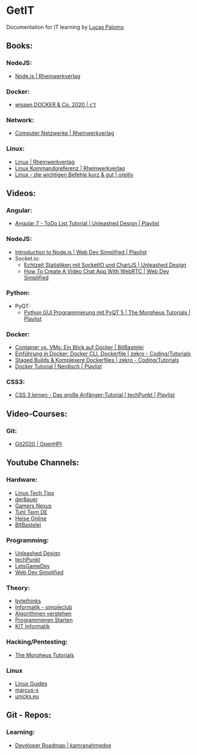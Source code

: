 # GetIT
Documentation for IT learning by [Lucas Palomo](https://github.com/lucaspalomodevelop)

## Books:
  ### NodeJS:
  * [Node.js | Rheinwerkverlag](https://www.rheinwerk-verlag.de/nodejs_4630/)
   ### Docker:
  * [wissen DOCKER & Co. 2020 | c't](https://shop.heise.de/katalog/ct-wissen-docker-2020)
   ### Network:
   * [Computer Netzwerke | Rheinwerkverlag](https://www.rheinwerk-verlag.de/computer-netzwerke_5161/)
   ### Linux: 
   * [Linux | Rheinwerkverlag ](https://www.rheinwerk-verlag.de/linux_4930/)
   * [Linux Kommandoreferenz | Rheinwerkverlag ](https://www.rheinwerk-verlag.de/linux-kommandoreferenz_4658/)
   * [Linux - die wichtigen Befehle kurz & gut | oreilly](https://www.oreilly.de/buecher/12790/9783960090342-linux---die-wichtigen-befehle-kurz-%26-gut.html)
  
## Videos:
  ### Angular: 
  * [Angular 7 - ToDo List Tutorial | Unleashed Design | Playlist](https://www.youtube.com/watch?v=yS6QKQkfw_w&list=PLwG0hu96Rc0oK1MJ3zfFRPqpmMJJ7Bn_g&index=1)
  ### NodeJS:
  * [Introduction to Node.js | Web Dev Simplified | Playlist](https://www.youtube.com/watch?v=VShtPwEkDD0&list=PLZlA0Gpn_vH_uZs4vJMIhcinABSTUH2bY)
  * Socket.io:
    * [Echtzeit Statistiken mit SocketIO und ChartJS | Unleashed Design](https://www.youtube.com/watch?v=5uudeyaHaig)
    * [How To Create A Video Chat App With WebRTC | Web Dev Simplified](https://www.youtube.com/watch?v=DvlyzDZDEq4&t=1465s)
  ### Python:
  * PyQT:
    * [Python GUI Programmierung mit PyQT 5 | 
The Morpheus Tutorials | Playlist](https://www.youtube.com/watch?v=FiaPzdWKhJU&list=PLNmsVeXQZj7ruNQIfS8NRpjzZIRq0A8QP)    
  ### Docker:
  * [Container vs. VMs: Ein Blick auf Docker | BitBastelei](https://www.youtube.com/watch?v=leTpySlsl50)
  * [Einführung in Docker: Docker CLI, Dockerfile | zekro - Coding/Tutorials](https://www.youtube.com/watch?v=cDQPmbEwMzs)
  * [Staged Builds & Komplexere Dockerfiles | zekro - Coding/Tutorials](https://www.youtube.com/watch?v=8MRY0fMccLw)
  * [Docker Tutorial  | Nerdisch | Playlist](https://www.youtube.com/watch?v=AkwtFayUlvA&list=PL5GusAoXMAEzCrlXZPGpUoZaVz20M_Vu3)
  ### CSS3:
  * [CSS 3 lernen - Das große Anfänger-Tutorial | techPunkt | Playlist](https://www.youtube.com/playlist?list=PL5jhqWqcHcSLY1L3plznN7cXr4zteVbXL)
  
## Video-Courses:
  ### Git:
  * [Git2020 | OpenHPI](https://open.hpi.de/courses/git2020)
  
## Youtube Channels:
  ### Hardware:
  * [Linus Tech Tips](https://www.youtube.com/user/LinusTechTips)
  * [der8auer](https://www.youtube.com/user/der8auer)
  * [Gamers Nexus](https://www.youtube.com/user/GamersNexus)
  * [Tuhl Teim DE](https://www.youtube.com/c/TuhlTeimDEGooglePlus/videos)
  * [Heise Online](https://www.youtube.com/channel/UCAszOEwa5CS4WFwYpkjdaUQ)
  * [BitBastelei](https://www.youtube.com/user/adlerweb)
  ### Programming:
  * [Unleashed Design](https://www.youtube.com/user/TheDeepForces)
  * [techPunkt](https://www.youtube.com/user/MrMacjo22)
  * [LetsGameDev](https://www.youtube.com/user/Tomzalat)
  * [Web Dev Simplified](https://www.youtube.com/channel/UCFbNIlppjAuEX4znoulh0Cw)
  ### Theory:
  * [bytethinks](https://www.youtube.com/user/bytethinks)
  * [Informatik - simpleclub](https://www.youtube.com/channel/UC1M6v6JEQyzTKeINGAaCfnw)
  * [Algorithmen verstehen](https://www.youtube.com/channel/UCswWBF6ZkGnLG3sLRR65xRw)
  * [Programmieren Starten](https://www.youtube.com/channel/UCVdfgrCLfJQfO5EgPlzaYAQ)
  * [KIT Informatik](https://www.youtube.com/c/KITinformatik/)
  ### Hacking/Pentesting:
  * [The Morpheus Tutorials](https://www.youtube.com/channel/UCLGY6_j7kZfA1dmmjR1J_7w)
  ### Linux
  * [Linux Guides](https://www.youtube.com/channel/UCHZyqB9qHGGGw5QeRVEbQDg)
  * [marcus-s](https://www.youtube.com/c/marcusscomputer)
  * [unicks.eu](https://www.youtube.com/channel/UCnZIn_CYjz0ErPs1ktH-2lQ/videos)
## Git - Repos:
  ### Learning:
  * [Developer Roadmap | kamranahmedse](https://github.com/kamranahmedse/developer-roadmap)
